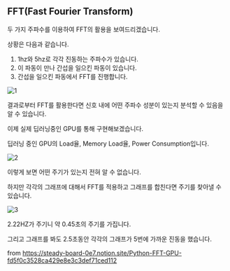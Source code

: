 
## FFT(Fast Fourier Transform)
두 가지 주파수를 이용하여 FFT의 활용을 보여드리겠습니다.

상황은 다음과 같습니다.

1. 1hz와 5hz로 각각 진동하는 주파수가 있습니다.
2. 이 파동이 만나 간섭을 일으킨 파동이 있습니다.
3. 간섭을 일으킨 파동에서 FFT를 진행합니다.

![1](https://github.com/user-attachments/assets/74b28802-52b9-436c-83c3-bdda47a57ddc)

결과로부터 FFT를 활용한다면 신호 내에 어떤 주파수 성분이 있는지 분석할 수 있음을 알 수 있습니다.

이제 실제 딥러닝중인 GPU를 통해 구현해보겠습니다.

딥러닝 중인 GPU의 Load율, Memory Load율, Power Consumption입니다.


![2](https://github.com/user-attachments/assets/e9a52f22-bce6-4fda-89c4-434b3cf1c9b5)

이렇게 보면 어떤 주기가 있는지 전혀 알 수 없습니다.

하지만 각각의 그래프에 대해서 FFT를 적용하고 그래프를 합친다면 주기를 찾아낼 수 있습니다.


![3](https://github.com/user-attachments/assets/7be00673-bb79-42c3-9e04-24fa9587ca65)

2.22HZ가 주기니 약 0.45초의 주기를 가집니다.

그리고 그래프를 봐도 2.5초동안 각각의 그래프가 5번에 가까운 진동을 했습니다.

from https://steady-board-0e7.notion.site/Python-FFT-GPU-fd5f0c3528ca429e8e3c3def71ced112
